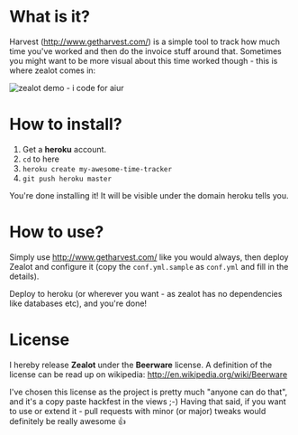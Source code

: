 What is it?
===========
Harvest (http://www.getharvest.com/) is a simple tool to track how much time you've worked and then do the invoice stuff around that.
Sometimes you might want to be more visual about this time worked though - this is where zealot comes in:

<img src="https://raw.github.com/ktoso/zealot-harvest/master/demo.png" alt="zealot demo - i code for aiur"/>

How to install?
===============
1. Get a **heroku** account.
2. `cd` to here
3. `heroku create my-awesome-time-tracker`
4. `git push heroku master`

You're done installing it! It will be visible under the domain heroku tells you.

How to use?
===========
Simply use http://www.getharvest.com/ like you would always, then deploy Zealot and configure it (copy the `conf.yml.sample` as `conf.yml` and fill in the details).

Deploy to heroku (or wherever you want - as zealot has no dependencies like databases etc), and you're done!

License
=======

I hereby release **Zealot** under the **Beerware** license. A definition of the license can be read up on wikipedia: http://en.wikipedia.org/wiki/Beerware

I've chosen this license as the project is pretty much "anyone can do that", and it's a copy paste hackfest in the views ;-) Having that said, if you want to
use or extend it - pull requests with minor (or major) tweaks would definitely be really awesome :+1:
